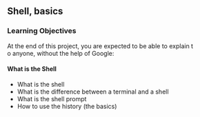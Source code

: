 ## Shell, basics
### Learning Objectives
At the end of this project, you are expected to be able to explain t\
o anyone, without the help of Google:
#### What is the Shell
* What is the shell
* What is the difference between a terminal and a shell
* What is the shell prompt
* How to use the history (the basics)